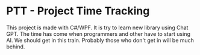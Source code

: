 # PTT - Project Time Tracking

This project is made with C#/WPF. It is try to learn new library using Chat GPT. The time has come when programmers and other have to start using AI. We should get in this train. Probably those who don't get in will be much behind. 
